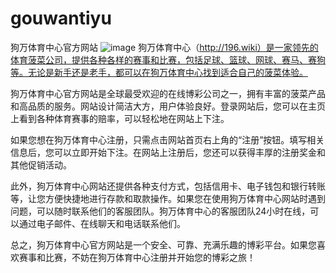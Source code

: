 # gouwantiyu
狗万体育中心官方网站
![image](https://user-images.githubusercontent.com/132263395/235645092-6bc6d6c3-2032-45b0-941f-45e6dff2630c.png)
狗万体育中心（http://196.wiki）是一家领先的体育菠菜公司，提供各种各样的赛事和比赛，包括足球、篮球、网球、赛马、赛狗等。无论是新手还是老手，都可以在狗万体育中心找到适合自己的菠菜体验。

狗万体育中心官方网站是全球最受欢迎的在线博彩公司之一，拥有丰富的菠菜产品和高品质的服务。网站设计简洁大方，用户体验良好。登录网站后，您可以在主页上看到各种体育赛事的赔率，可以轻松地在网站上下注。

如果您想在狗万体育中心注册，只需点击网站首页右上角的“注册”按钮。填写相关信息后，您可以立即开始下注。在网站上注册后，您还可以获得丰厚的注册奖金和其他促销活动。

此外，狗万体育中心网站还提供各种支付方式，包括信用卡、电子钱包和银行转账等，让您方便快捷地进行存款和取款操作。如果您在使用狗万体育中心网站时遇到问题，可以随时联系他们的客服团队。狗万体育中心的客服团队24小时在线，可以通过电子邮件、在线聊天和电话联系他们。

总之，狗万体育中心官方网站是一个安全、可靠、充满乐趣的博彩平台。如果您喜欢赛事和比赛，不妨在狗万体育中心注册并开始您的博彩之旅！
